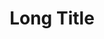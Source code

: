 ---
linktitle: "Short Title"
title: "Long Title"
noindex: false
weight: 0
description: "Write a brief description of the quest or content here."
images:
  - /images/placeholder.png
---